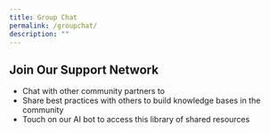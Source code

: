 ```yaml
---
title: Group Chat
permalink: /groupchat/
description: ""
---
```

## Join Our Support Network
* Chat with other community partners to 
* Share best practices with others to build knowledge bases in the community
* Touch on our AI bot to access this library of shared resources

